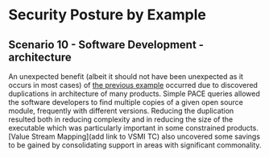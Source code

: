# Security Posture by Example

## Scenario 10 - Software Development - architecture

An unexpected benefit
(albeit it should not have been unexpected as it occurs in most cases)
of [the previous example](./Scenario_09.md)
occurred due to discovered duplications in architecture of many products.
Simple PACE queries allowed the software developers to find
multiple copies of a given open source module,
frequently with different versions.
Reducing the duplication resulted both in reducing complexity
and in reducing the size of the executable which was particularly
important in some constrained products.
[Value Stream Mapping](add link to VSMI TC) also uncovered some
savings to be gained by consolidating support in areas with significant
commonality.
